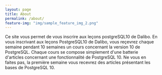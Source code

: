 ```yaml
---
layout: page
title: About
permalink: /about/
feature-img: "img/sample_feature_img_2.png"
---
```

Ce site vous permet de vous inscrire aux leçons postgreSQL10 de Dalibo.
En vous inscrivant aux leçons PostgreSQL10 de Dalibo, vous reçevrez chaque semaine pendant 10 semaines un cours concernant la version 10 de PostgreSQL.
Chaque cours se compose simplement d'une batterie d'articles concernant une fonctionnalité de PostgreSQL 10. Ne vous en faites pas, la première semaine vous recevrez des articles présentant les bases de PostgreSQL 10.
